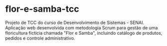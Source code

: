 # flor-e-samba-tcc
Projeto de TCC do curso de Desenvolvimento de Sistemas - SENAI. Aplicação web desenvolvida com metodologia Scrum para gestão de uma floricultura fictícia chamada "Flor e Samba", incluindo catálogo de produtos, pedidos e controle administrativo.
